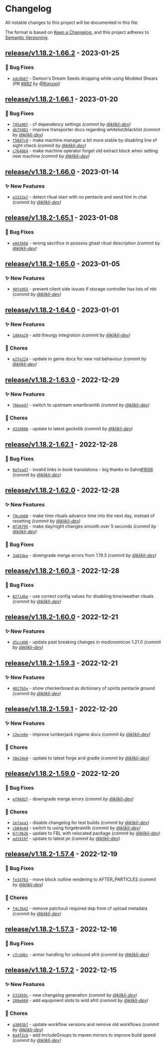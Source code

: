# Changelog
All notable changes to this project will be documented in this file.

The format is based on [Keep a Changelog](https://keepachangelog.com/en/1.0.0/),
and this project adheres to [Semantic Versioning](https://semver.org/spec/v2.0.0.html).

## [release/v1.18.2-1.66.2] - 2023-01-25
### :bug: Bug Fixes
- [`a4c0b67`](https://github.com/klikli-dev/occultism/commit/a4c0b67fb1f8770a06813d21e46e753fa7cf33d1) - Demon's Dream Seeds dropping while using Modded Shears *(PR [#882](https://github.com/klikli-dev/occultism/pull/882) by [@Kanzaji](https://github.com/Kanzaji))*


## [release/v1.18.2-1.66.1] - 2023-01-20
### :bug: Bug Fixes
- [`795a90f`](https://github.com/klikli-dev/occultism/commit/795a90fa0115e3a74520c8c5dc08b57e6c12a584) - cf dependency settings *(commit by [@klikli-dev](https://github.com/klikli-dev))*
- [`db75981`](https://github.com/klikli-dev/occultism/commit/db75981b866580080ad230259911952615ce82c0) - improve transporter docs regarding whitelist/blacklist *(commit by [@klikli-dev](https://github.com/klikli-dev))*
- [`f5847c9`](https://github.com/klikli-dev/occultism/commit/f5847c9df386c52102bd92b94d404397ba6940d8) - make machine manager a bit more stable by disabling line of sight check *(commit by [@klikli-dev](https://github.com/klikli-dev))*
- [`c764864`](https://github.com/klikli-dev/occultism/commit/c76486455bbda33c7bdb8b8b325694867bbd3a4e) - make machine operator forget old extract block when setting new machine  *(commit by [@klikli-dev](https://github.com/klikli-dev))*


## [release/v1.18.2-1.66.0] - 2023-01-14
### :sparkles: New Features
- [`a1522e7`](https://github.com/klikli-dev/occultism/commit/a1522e7df7cc3f17e2f286bf516a10da94f6696d) - detect ritual start with no pentacle and send hint in chat *(commit by [@klikli-dev](https://github.com/klikli-dev))*


## [release/v1.18.2-1.65.1] - 2023-01-08
### :bug: Bug Fixes
- [`e843b66`](https://github.com/klikli-dev/occultism/commit/e843b66ac7c735554d4ceae022d5f4a0f70b1df9) - wrong sacrifice in possess ghast ritual description *(commit by [@klikli-dev](https://github.com/klikli-dev))*


## [release/v1.18.2-1.65.0] - 2023-01-05
### :sparkles: New Features
- [`40fa955`](https://github.com/klikli-dev/occultism/commit/40fa9556dedd9fe27bfc6504f9eb1b7b0084e8fd) - prevent client side issues if storage controller has lots of nbt *(commit by [@klikli-dev](https://github.com/klikli-dev))*


## [release/v1.18.2-1.64.0] - 2023-01-01
### :sparkles: New Features
- [`1d44a29`](https://github.com/klikli-dev/occultism/commit/1d44a29eed3777dba1f963edfbe64c0f785598dc) - add theurgy integration *(commit by [@klikli-dev](https://github.com/klikli-dev))*

### :wrench: Chores
- [`e2fe224`](https://github.com/klikli-dev/occultism/commit/e2fe224e6d1bfefde9c279f725e81cb147939a19) - update in game docs for new rod behaviour *(commit by [@klikli-dev](https://github.com/klikli-dev))*


## [release/v1.18.2-1.63.0] - 2022-12-29
### :sparkles: New Features
- [`7bbeed7`](https://github.com/klikli-dev/occultism/commit/7bbeed798cba56d84e4e0ac1747021c6e229c4cd) - switch to upstream smartbrainlib *(commit by [@klikli-dev](https://github.com/klikli-dev))*

### :wrench: Chores
- [`d310086`](https://github.com/klikli-dev/occultism/commit/d31008643b141e3b33c2446552cd84d48103b444) - update to latest geckolib *(commit by [@klikli-dev](https://github.com/klikli-dev))*


## [release/v1.18.2-1.62.1] - 2022-12-28
### :bug: Bug Fixes
- [`9afead7`](https://github.com/klikli-dev/occultism/commit/9afead71a21ecd5b6c12090796173ae59075e5b2) - invalid links in book translations - big thanks to Sahn[#1606](https://github.com/klikli-dev/occultism/pull/1606) *(commit by [@klikli-dev](https://github.com/klikli-dev))*


## [release/v1.18.2-1.62.0] - 2022-12-28
### :sparkles: New Features
- [`79ceb60`](https://github.com/klikli-dev/occultism/commit/79ceb6028872d52ac8f921507526cb47e3fcc9f9) - make time rituals advance time into the next day, instead of resetting *(commit by [@klikli-dev](https://github.com/klikli-dev))*
- [`8f20795`](https://github.com/klikli-dev/occultism/commit/8f2079538539945bbc08aaf99274684186d2e073) - make day/night changes smooth over 5 seconds *(commit by [@klikli-dev](https://github.com/klikli-dev))*

### :bug: Bug Fixes
- [`3a82dea`](https://github.com/klikli-dev/occultism/commit/3a82deace513eeb67df9bde35b57ade5c3028483) - downgrade merge errors from 1.19.3 *(commit by [@klikli-dev](https://github.com/klikli-dev))*


## [release/v1.18.2-1.60.3] - 2022-12-28
### :bug: Bug Fixes
- [`82714be`](https://github.com/klikli-dev/occultism/commit/82714be441c5eacfbea7b22bb78ceb5a8dfe0862) - use correct config values for disabling time/weather rituals *(commit by [@klikli-dev](https://github.com/klikli-dev))*


## [release/v1.18.2-1.60.0] - 2022-12-21
### :sparkles: New Features
- [`d5cc496`](https://github.com/klikli-dev/occultism/commit/d5cc496574946c95569de4bb69b643449dbd34ae) - update past breaking changes in modonomicon 1.21.0 *(commit by [@klikli-dev](https://github.com/klikli-dev))*


## [release/v1.18.2-1.59.3] - 2022-12-21
### :sparkles: New Features
- [`4017b5e`](https://github.com/klikli-dev/occultism/commit/4017b5e9265f89757a9154874b24969ebe965376) - show checkerboard as dictionary of spirits pentacle ground *(commit by [@klikli-dev](https://github.com/klikli-dev))*


## [release/v1.18.2-1.59.1] - 2022-12-20
### :sparkles: New Features
- [`22ece0e`](https://github.com/klikli-dev/occultism/commit/22ece0e28f361ef35e2eb91776f6b85b38f03c73) - improve lumberjack ingame docs *(commit by [@klikli-dev](https://github.com/klikli-dev))*

### :wrench: Chores
- [`38e34e0`](https://github.com/klikli-dev/occultism/commit/38e34e01dbd4ce2d1548a5d171155fb99b5f653c) - update to latest forge and gradle *(commit by [@klikli-dev](https://github.com/klikli-dev))*


## [release/v1.18.2-1.59.0] - 2022-12-20
### :bug: Bug Fixes
- [`ef9602f`](https://github.com/klikli-dev/occultism/commit/ef9602f62555971b381fe01e3a51759417dfcfe5) - downgrade merge errors *(commit by [@klikli-dev](https://github.com/klikli-dev))*

### :wrench: Chores
- [`2e7aea3`](https://github.com/klikli-dev/occultism/commit/2e7aea3f52fa998af0398510e178eaa270fe5f74) - disable changelog for test builds *(commit by [@klikli-dev](https://github.com/klikli-dev))*
- [`cb04e4d`](https://github.com/klikli-dev/occultism/commit/cb04e4d15f4043852516f1e008a4e3777a0aa248) - switch to using forgebrainlib *(commit by [@klikli-dev](https://github.com/klikli-dev))*
- [`67c9626`](https://github.com/klikli-dev/occultism/commit/67c96262f28de94a92673440101ff608d95053a4) - update to FBL with relocated package *(commit by [@klikli-dev](https://github.com/klikli-dev))*
- [`ad1910f`](https://github.com/klikli-dev/occultism/commit/ad1910fe83b718025a56f70d7850dd11fc3ce5d1) - update to latest jei *(commit by [@klikli-dev](https://github.com/klikli-dev))*


## [release/v1.18.2-1.57.4] - 2022-12-19
### :bug: Bug Fixes
- [`fe3d763`](https://github.com/klikli-dev/occultism/commit/fe3d7631cdc9cee682d8fd36ccc3009818dc2ff0) - move block outline rendering to AFTER_PARTICLES *(commit by [@klikli-dev](https://github.com/klikli-dev))*

### :wrench: Chores
- [`f4c3b42`](https://github.com/klikli-dev/occultism/commit/f4c3b42e3448604ee68f57581a0e1fdfdd3c4461) - remove patchouli required dep from cf upload metadata *(commit by [@klikli-dev](https://github.com/klikli-dev))*


## [release/v1.18.2-1.57.3] - 2022-12-16
### :bug: Bug Fixes
- [`cfcd4bc`](https://github.com/klikli-dev/occultism/commit/cfcd4bc5545e41fcd43c7d045059fb9ff4233b66) - armor handling for unbound afrit *(commit by [@klikli-dev](https://github.com/klikli-dev))*


## [release/v1.18.2-1.57.2] - 2022-12-15
### :sparkles: New Features
- [`531959c`](https://github.com/klikli-dev/occultism/commit/531959c6afd99524661777feaca6c9947e40384b) - new changelog generation *(commit by [@klikli-dev](https://github.com/klikli-dev))*
- [`289e609`](https://github.com/klikli-dev/occultism/commit/289e609f5f76c0d20797dbed36983b2ec53240d6) - add equipment slots to wild afrit *(commit by [@klikli-dev](https://github.com/klikli-dev))*

### :wrench: Chores
- [`a3003bf`](https://github.com/klikli-dev/occultism/commit/a3003bf62a35bee78e72053351e2c34612013cd6) - update workflow versions and remove old workflows *(commit by [@klikli-dev](https://github.com/klikli-dev))*
- [`8a4f2cb`](https://github.com/klikli-dev/occultism/commit/8a4f2cb03332cdf37928387d1677f6692e506402) - add includeGroups to maven mirrors to improve build speed *(commit by [@klikli-dev](https://github.com/klikli-dev))*


[release/v1.18.2-1.57.2]: https://github.com/klikli-dev/occultism/compare/release/v1.18.2-1.55.4...release/v1.18.2-1.57.2
[release/v1.18.2-1.57.3]: https://github.com/klikli-dev/occultism/compare/release/v1.18.2-1.57.2...release/v1.18.2-1.57.3
[release/v1.18.2-1.57.4]: https://github.com/klikli-dev/occultism/compare/release/v1.18.2-1.57.3...release/v1.18.2-1.57.4
[release/v1.18.2-1.59.0]: https://github.com/klikli-dev/occultism/compare/release/v1.18.2-1.57.4...release/v1.18.2-1.59.0
[release/v1.18.2-1.59.1]: https://github.com/klikli-dev/occultism/compare/release/v1.18.2-1.59.0...release/v1.18.2-1.59.1
[release/v1.18.2-1.59.3]: https://github.com/klikli-dev/occultism/compare/release/v1.18.2-1.59.1...release/v1.18.2-1.59.3
[release/v1.18.2-1.60.0]: https://github.com/klikli-dev/occultism/compare/release/v1.18.2-1.59.3...release/v1.18.2-1.60.0
[release/v1.18.2-1.60.3]: https://github.com/klikli-dev/occultism/compare/release/v1.18.2-1.60.0...release/v1.18.2-1.60.3
[release/v1.18.2-1.62.0]: https://github.com/klikli-dev/occultism/compare/release/v1.18.2-1.60.3...release/v1.18.2-1.62.0
[release/v1.18.2-1.62.1]: https://github.com/klikli-dev/occultism/compare/release/v1.18.2-1.62.0...release/v1.18.2-1.62.1
[release/v1.18.2-1.63.0]: https://github.com/klikli-dev/occultism/compare/release/v1.18.2-1.62.1...release/v1.18.2-1.63.0
[release/v1.18.2-1.64.0]: https://github.com/klikli-dev/occultism/compare/release/v1.18.2-1.63.0...release/v1.18.2-1.64.0
[release/v1.18.2-1.65.0]: https://github.com/klikli-dev/occultism/compare/release/v1.18.2-1.64.0...release/v1.18.2-1.65.0
[release/v1.18.2-1.65.1]: https://github.com/klikli-dev/occultism/compare/release/v1.18.2-1.65.0...release/v1.18.2-1.65.1
[release/v1.18.2-1.66.0]: https://github.com/klikli-dev/occultism/compare/release/v1.18.2-1.65.1...release/v1.18.2-1.66.0
[release/v1.18.2-1.66.1]: https://github.com/klikli-dev/occultism/compare/release/v1.18.2-1.66.0...release/v1.18.2-1.66.1
[release/v1.18.2-1.66.2]: https://github.com/klikli-dev/occultism/compare/release/v1.18.2-1.66.1...release/v1.18.2-1.66.2